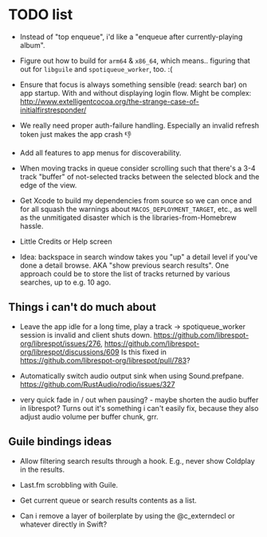# TODO list

* Instead of "top enqueue", i'd like a "enqueue after currently-playing album".

* Figure out how to build for `arm64` & `x86_64`, which means.. figuring that out for `libguile` and
  `spotiqueue_worker`, too. :(

* Ensure that focus is always something sensible (read: search bar) on app startup.  With and
  without displaying login flow. Might be complex:
  http://www.extelligentcocoa.org/the-strange-case-of-initialfirstresponder/

* We really need proper auth-failure handling.  Especially an invalid refresh token just makes the
  app crash 👎

* Add all features to app menus for discoverability.

* When moving tracks in queue consider scrolling such that there's a
  3-4 track "buffer" of not-selected tracks between the selected block
  and the edge of the view.

* Get Xcode to build my dependencies from source so we can once and for all squash the warnings
  about `MACOS_DEPLOYMENT_TARGET`, etc., as well as the unmitigated disaster which is the
  libraries-from-Homebrew hassle.

* Little Credits or Help screen

* Idea: backspace in search window takes you "up" a detail level if you've done a detail browse. AKA
  "show previous search results".  One approach could be to store the list of tracks returned by
  various searches, up to e.g. 10 ago.

## Things i can't do much about

* Leave the app idle for a long time, play a track ->
  spotiqueue_worker session is invalid and client shuts down.
  https://github.com/librespot-org/librespot/issues/276,
  https://github.com/librespot-org/librespot/discussions/609
  Is this fixed in https://github.com/librespot-org/librespot/pull/783?

* Automatically switch audio output sink when using Sound.prefpane.
  https://github.com/RustAudio/rodio/issues/327

* very quick fade in / out when pausing? - maybe shorten the audio buffer in librespot? Turns out
  it's something i can't easily fix, because they also adjust audio volume per buffer chunk, grr.

## Guile bindings ideas

* Allow filtering search results through a hook.  E.g., never show Coldplay in the results.

* Last.fm scrobbling with Guile.

* Get current queue or search results contents as a list.

* Can i remove a layer of boilerplate by using the @c_externdecl or whatever directly in Swift?
